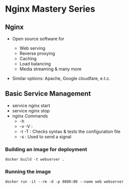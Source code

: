 # Nginx Mastery Series

## Nginx

- Open source software for

  - Web serving
  - Reverse proxying
  - Caching
  - Load balancing
  - Media streaming & many more

- Similar options: Apache, Google cloudfare, e.t.c.

## Basic Service Management

- service nginx start
- service nginx stop
- nginx Commands
  - -h
  - -v -V :
  - -t -T : Checks syntax & tests the configuration file
  - -s : Used to send a signal

### Building an image for deployment

```
docker build -t webserver .
```

### Running the image

```
docker run -it --rm -d -p 8080:80 --name web webserver
```
